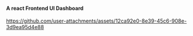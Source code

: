 #### A react Frontend UI Dashboard

https://github.com/user-attachments/assets/12ca92e0-8e39-45c6-908e-3d9ea95d4e88

